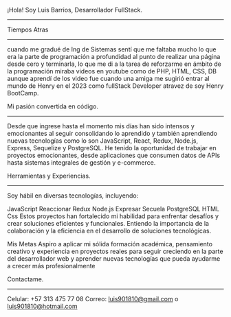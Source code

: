¡Hola! Soy Luis Barrios, Desarrollador FullStack.
____________________________________________________________________________________________________________________________________________________________________________

Tiempos Atras
_____________________________________________________________________________________________________________________________________________________________________________

cuando me gradué de Ing de Sistemas sentí que me faltaba mucho lo que era la parte de programación a profundidad al punto de realizar una página desde cero y terminarla, lo que me di a la tarea de reforzarme en ámbito de la programación miraba videos en youtube como de PHP, HTML, CSS, DB aunque aprendí de los video fue cuando una amiga me sugirió entrar al mundo de Henry en el 2023 como fullStack Developer atravez de soy Henry BootCamp.

Mi pasión convertida en código.
_____________________________________________________________________________________________________________________________________________________________________________

Desde que ingrese hasta el momento mis días han sido intensos y emocionantes al seguir consolidando lo aprendido y también aprendiendo nuevas tecnologías como lo son JavaScript, React, Redux, Node.js, Express, Sequelize y PostgreSQL. He tenido la oportunidad de trabajar en proyectos emocionantes, desde aplicaciones que consumen datos de APIs hasta sistemas integrales de gestión y e-commerce.

Herramientas y Experiencias.
_____________________________________________________________________________________________________________________________________________________________________________

Soy hábil en diversas tecnologías, incluyendo:

JavaScript Reaccionar Redux Node.js Expresar Secuela PostgreSQL HTML Css Estos proyectos han fortalecido mi habilidad para enfrentar desafíos y crear soluciones eficientes y funcionales. Entiendo la importancia de la colaboración y la eficiencia en el desarrollo de soluciones tecnológicas.

Mis Metas Aspiro a aplicar mi sólida formación académica, pensamiento creativo y experiencia en proyectos reales para seguir creciendo en la parte del desarrollador web y aprender nuevas tecnologías que pueda ayudarme a crecer más profesionalmente

Contactame.
_____________________________________________________________________________________________________________________________________________________________________________

Celular: +57 313 475 77 08 Correo: luis901810@gmail.com o luis901810@hotmail.com

